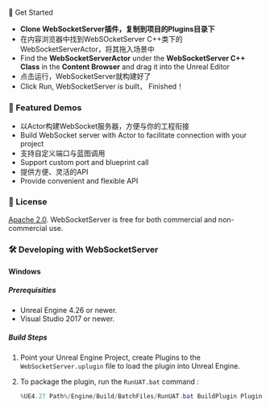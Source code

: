 :rocket: Get Started

- **Clone WebSocketServer插件，复制到项目的Plugins目录下**
- 在内容浏览器中找到WebSOcketServer C++类下的WebSocketServerActor，将其拖入场景中
- Find the **WebSocketServerActor** under the **WebSocketServer C++ Class** in the **Content Browser** and drag it into the Unreal Editor
- 点击运行，WebSocketServer就构建好了
- Click Run, WebSocketServer is built， Finished！


### :clap: Featured Demos

- 以Actor构建WebSocket服务器，方便与你的工程衔接
- Build WebSocket server with Actor to facilitate connection with your project
- 支持自定义端口与蓝图调用
- Support custom port and blueprint call
- 提供方便、灵活的API
- Provide convenient and flexible API

### :green_book: License

[Apache 2.0](http://www.apache.org/licenses/LICENSE-2.0.html). WebSocketServer is free for both commercial and non-commercial use.

### :hammer_and_wrench: Developing with WebSocketServer
#### Windows
##### Prerequisities
* Unreal Engine 4.26 or newer.
* Visual Studio 2017 or newer.

##### Build Steps
1. Point your Unreal Engine Project, create Plugins  to the `WebSocketServer.uplugin` file to load the plugin into Unreal Engine.

2. To package the plugin, run the `RunUAT.bat` command :

   ```powershell
   %UE4.27 Path%/Engine/Build/BatchFiles/RunUAT.bat BuildPlugin Plugin=%Base Path%/WebSocketServer/WebSocketServer.uplugin -Package=%Base Path%/WebSocketPlugin/Package/ -VS2017 -TargetPlatforms=Win64 -Rocket

